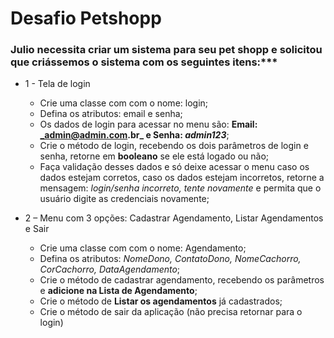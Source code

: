 # Desafio Petshopp

### Julio necessita criar um sistema para seu pet shopp e solicitou que criássemos o sistema com os seguintes itens:***

- 1 - Tela de login

  - Crie uma classe com com o nome: login;
  - Defina os atributos: email e senha;
  - Os dados de login para acessar no menu são: **Email: _admin@admin.com.br_ e Senha: _admin123_**;
  - Crie o método de login, recebendo os dois parâmetros de login e senha, retorne em **booleano** se ele está logado ou não;
  - Faça validação desses dados e só deixe acessar o menu caso os dados estejam corretos, caso os dados estejam incorretos, retorne a mensagem: *login/senha incorreto, tente novamente* e permita que o usuário digite as credenciais novamente;
  
- 2 – Menu com 3 opções: Cadastrar Agendamento, Listar Agendamentos e Sair

  - Crie uma classe com com o nome: Agendamento;
  - Defina os atributos: _NomeDono, ContatoDono, NomeCachorro, CorCachorro, DataAgendamento_;
  - Crie o método de cadastrar agendamento, recebendo os parâmetros e **adicione na Lista de Agendamento**;
  - Crie o método de **Listar os agendamentos** já cadastrados;
  - Crie o método de sair da aplicação (não precisa retornar para o login)
